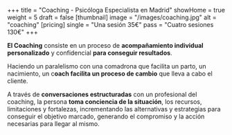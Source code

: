 +++
title = "Coaching - Psicóloga Especialista en Madrid"
showHome = true
weight = 5
draft = false
[thumbnail]
image = "/images/coaching.jpg"
alt = "coaching"
[pricing]
single = "Una sesión 35€"
pass = "Cuatro sesiones 130€"
+++

**El Coaching** consiste en un proceso de **acompañamiento individual personalizado** y confidencial **para conseguir resultados**.

Haciendo un paralelismo con una comadrona que facilita un parto, un nacimiento, un c**oach facilita un proceso de cambio** que lleva a cabo el cliente.

A través de **conversaciones estructuradas** con un profesional del coaching, la persona **toma conciencia de la situación**, los recursos, limitaciones y fortalezas, incrementando las alternativas y estrategias para conseguir el objetivo marcado, generando el compromiso y la acción necesarias para llegar al mismo.